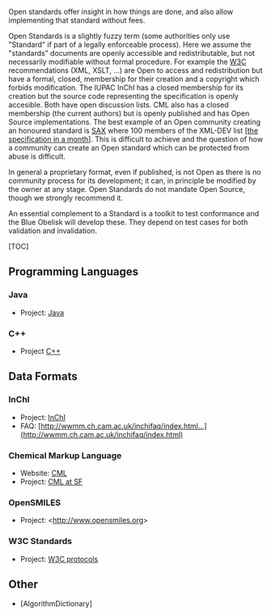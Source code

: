 Open standards offer insight in how things are done, and also allow implementing that standard without fees. 

Open Standards is a slightly fuzzy term (some authorities only use "Standard" if part of a legally enforceable process). Here we assume the "standards" documents are openly accessible and redistributable, but not necessarily modifiable without formal procedure. For example the [W3C](http://www.w3.org/) recommendations (XML, XSLT, ...) are Open to access and redistribution but have a formal, closed, membership for their creation and a copyright which forbids modification. The IUPAC InChI has a closed membership for its creation but the source code representing the specification is openly accesible. Both have open discussion lists. CML also has a closed membership (the current authors) but is openly published and has Open Source implementations. The best example of an Open community creating an honoured standard is [SAX](http://www.saxproject.org/) where 100 members of the XML-DEV list [[the specification in a month](http://www.saxproject.org/sax1-history.html|created)]. This is difficult to achieve and the question of how a community can create an Open standard which can be protected from abuse is difficult. 

In general a proprietary format, even if published, is not Open as there is no community process for its development; it can, in principle be modified by the owner at any stage. Open Standards do not mandate Open Source, though we strongly recommend it. 

An essential complement to a Standard is a toolkit to test conformance and the Blue Obelisk will develop these. They depend on test cases for both validation and invalidation. 

[TOC]

## Programming Languages

### Java

  * Project: [Java](http://java.sun.com/Java)

### C++

  * Project [C++](http://www.cplusplus.com/ref/)

## Data Formats

### InChI

  * Project: [InChI](http://inchi.sf.net)
  * FAQ: [http://wwmm.ch.cam.ac.uk/inchifaq/index.html...](http://wwmm.ch.cam.ac.uk/inchifaq/index.html)

### Chemical Markup Language

  * Website: [CML](http://www.xml-cml.org)
  * Project: [CML at SF](http://cml.sf.net)

### OpenSMILES

  * Project: &lt;http://www.opensmiles.org&gt;

### W3C Standards

  * Project: [W3C protocols](http://www.w3c.org)

## Other

  * [AlgorithmDictionary] 
